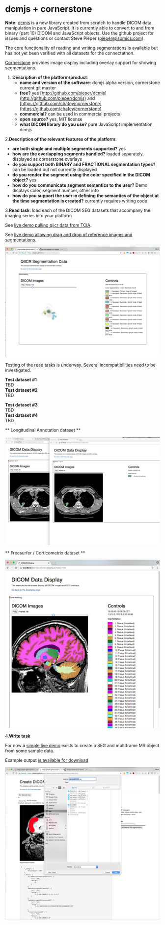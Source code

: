 # dcmjs + cornerstone

**Note:** [dcmjs](http://github.com/pieper/dcmjs) is a new library created from scratch to handle DICOM data manipulation in pure JavaScript.  It is currently able to convert to and from binary \(part 10\) DICOM and JavaScript objects.  Use the github project for issues and questions or contact Steve Pieper \(pieper@isomics.com\).

The core functionality of reading and writing segmentations is available but has not yet been verified with all datasets for the connectathon.

[Cornerstone](https://github.com/chafey/cornerstone) provides image display including overlay support for showing segmentations.

1. **Description of the platform/product**:
   * **name and version of the software**: dcmjs alpha version, cornerstone current git master
   * **free?** yes [http://github.com/pieper/dcmjs](http://github.com/pieper/dcmjs) and [https://github.com/chafey/cornerstone](https://github.com/chafey/cornerstone)
   * **commercial?** can be used in commercial projects
   * **open source?** yes, MIT license
   * **what DICOM library do you use?** pure JavaScript implementation, dcmjs

2.**Description of the relevant features of the platform**:

* **are both single and multiple segments supported?** yes
* **how are the overlapping segments handled?** loaded separately, displayed as cornerstone overlays
* **do you support both BINARY and FRACTIONAL segmentation types?** can be loaded but not currently displayed
* **do you render the segment using the color specified in the DICOM object?** yes
* **how do you communicate segment semantics to the user?** Demo displays color, segment number, other info
* **how do you support the user in defining the semantics of the object at the time segmentation is created?** currently requires writing code

3.**Read task**: load each of the DICOM SEG datasets that accompany the imaging series into your platform

See [live demo pulling qiicr data from TCIA](https://pieper.github.io/dcmjs/examples/qiicr/).


See [live demo allowing drag and drop of reference images and segmentations](https://pieper.github.io/dcmjs/examples/display2/).

![Segmentation display screenshot](/results/seg/dcmjs/dcmjs-qiicr-tcia-seg.png)

Testing of the read tasks is underway.  Several incompatibilities need to be investigated.

**Test dataset \#1**  
TBD  
**Test dataset \#2**  
TBD

**Test dataset \#3**  
TBD  
**Test dataset \#4**  
TBD

** Longitudinal Annotation dataset **

![](/assets/dcmjs-rider-2017.png)

** Freesurfer / Corticometrix dataset **

![](/assets/dcmjs-freesurfer.png)

4.**Write task**

For now a [simple live demo](https://pieper.github.io/dcmjs/examples/createSegmentation/index.html) exists to create a SEG and multiframe MR object from some sample data. 

Example output [is available for download](https://drive.google.com/open?id=0Bygzw56l1ZC-TWRwSUo5MEF6TU0)

![Segmentation save screenshot](/results/seg/dcmjs/dcmjs-qiicr-save-seg.png)

